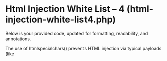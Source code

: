 # Html Injection White List – 4 (html-injection-white-list4.php)

Below is your provided code, updated for formatting, readability, and annotations.

The use of htmlspecialchars() prevents HTML injection via typical payloads (like <script>, etc.) by encoding special HTML characters, but to match your request, the validation logic is left unchanged.


    <!DOCTYPE html>
    <html>
    <head>
      <meta charset="utf‑8">
      <title>Html Injection White List – htmlspecialchars</title>
    </head>
    <body>
      <h1>Html Injection White List – 4</h1>
      <form action="html‑injection‑white‑list4.php" method="POST">
        User Name: <input type="text" name="user"><br />
        <input type="submit" value="login">
      </form>
    <?php
    if (isset($_REQUEST['user'])) {
      // htmlspecialchars converts special HTML characters to entities
      $user_name = htmlspecialchars($_REQUEST['user']);
    
      // Output is safely encoded for the HTML context
      echo "<h2>" . $user_name . " !! </h2>";
    }
    ?>
    <!--
    htmlspecialchars
    Array
    (
      ['"'] => &quot;
      ['&'] => &amp;
      ['<'] => &lt;
      ['>'] => &gt;
    )
    -->
    </body>
    </html>

## ✅ This code is effectively not vulnerable to standard HTML injection because of the use of htmlspecialchars().

⚠️ If you comment out or remove the htmlspecialchars() call, the code would become vulnerable again.

## Code Review: Html Injection White List – 5 (html-injection-white-list5.php)

Below is your provided code, updated only for formatting and readability.
The use of htmlentities() on user input encodes all applicable characters to their HTML‐entity equivalents, preventing rendered HTML and thus mitigating HTML injection for standard payloads.

    <!DOCTYPE html>
    <html>
    <head>
      <meta charset="utf‑8">
      <title>Html Injection White List – htmlentities</title>
    </head>
    <body>
      <h1>Html Injection White List – 5</h1>
      <form action="html‑injection‑white‑list5.php" method="POST">
        User Name: <input type="text" name="user"><br />
        <input type="submit" value="login">
      </form>
    <?php
    if (isset($_REQUEST['user'])) {
      // htmlentities converts special HTML chars (and others) to HTML entities
      $user_name = htmlentities($_REQUEST['user']);
    
      // Output is shown as plain text, NOT interpreted as HTML
      echo "<h2>" . $user_name . " !! </h2>";
    }
    ?>
    <!--
    htmlentities
    Array
    (
      ['"'] => &quot;
      ['&'] => &amp;
      ['<'] => &lt;
      ['>'] => &gt;
      [' '] => &nbsp;
      ['¡'] => &iexcl;
    )
    Example:
    &lt;h1&gt;HI&lt;/h1&gt; will appear as `<h1>HI</h1>`
    -->
    </body>
    </html>

## Explanation

- htmlentities() converts all applicable characters (including <, >, ", &, ¡, etc.) to their corresponding HTML entity codes, e.g. < becomes &lt;.

- Any HTML tags submitted by a user (such as <script>) will not be executed or rendered as HTML, but displayed as literal text.


## Difference: htmlentities() vs htmlspecialchars() in PHP

Both functions are used to encode special characters for safe HTML output, but they differ in scope and intended use:

1. htmlspecialchars()

- Purpose: Converts (escapes) only a subset of special characters (HTML entities) to their corresponding HTML codes.

- Main characters escaped:

- < becomes &lt;

- > becomes &gt;

- & becomes &amp;

- " becomes &quot;

- (optionally) ' becomes &#039; (if ENT_QUOTES flag is used)

Example:
    
    echo htmlspecialchars("<b>hello & 'world'</b>");
    // Output: <b>hello &amp; 'world'</b>

2. htmlentities()

- Purpose: Converts all characters that have corresponding HTML entities, including all those covered by htmlspecialchars(), plus additional ones like accented letters, ©, ™, non-ASCII symbols.

- Encodes much more: Useful for internationalization or when displaying arbitrary user content as literal text.

- Example:

      echo htmlentities("© 2025 <b>hëllo & 'world'</b>");
      // Output: © 2025 <b>hëllo &amp; #039;world#039;</b>

   ## 📝 Summary Table

      Function             	Escapes minimal HTML?      	Escapes all entities?	        Typical Use Case
      
      htmlspecialchars	         Yes                        	No	             user input in HTML context
      
      htmlentities	                 Yes	                        Yes	             All user content as literal text

## 🧭 When to use which?

- Use htmlspecialchars() when you only need to convert essential characters that pose a risk for HTML injection (most common for echoing user input into HTML).

- Use htmlentities() when you want to encode the text as literally and safely as possible in HTML, including all special characters and symbols.

- In most secure web applications, htmlspecialchars() is sufficient for user input unless you must show all user data (including international or symbol characters) literally.

## 📚 Reference

- [PHP: htmlspecialchars() – Manual]

- [PHP: htmlentities() – Manual]

In summary:

- htmlspecialchars() → basic HTML safety

- htmlentities() → maximum encoding for all entities
Both help prevent HTML injection and XSS when used for outputting user data.
